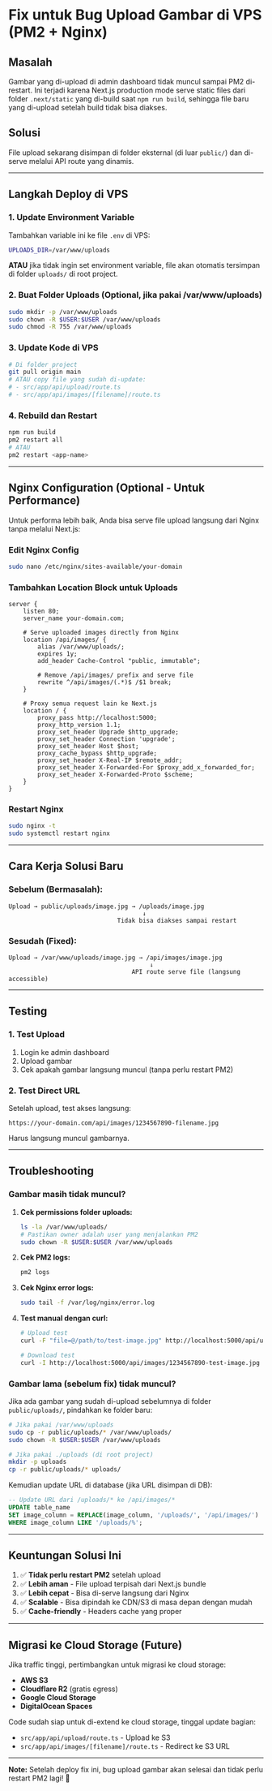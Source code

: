 # Fix untuk Bug Upload Gambar di VPS (PM2 + Nginx)

## Masalah
Gambar yang di-upload di admin dashboard tidak muncul sampai PM2 di-restart. Ini terjadi karena Next.js production mode serve static files dari folder `.next/static` yang di-build saat `npm run build`, sehingga file baru yang di-upload setelah build tidak bisa diakses.

## Solusi
File upload sekarang disimpan di folder eksternal (di luar `public/`) dan di-serve melalui API route yang dinamis.

---

## Langkah Deploy di VPS

### 1. Update Environment Variable
Tambahkan variable ini ke file `.env` di VPS:

```bash
UPLOADS_DIR=/var/www/uploads
```

**ATAU** jika tidak ingin set environment variable, file akan otomatis tersimpan di folder `uploads/` di root project.

### 2. Buat Folder Uploads (Optional, jika pakai /var/www/uploads)
```bash
sudo mkdir -p /var/www/uploads
sudo chown -R $USER:$USER /var/www/uploads
sudo chmod -R 755 /var/www/uploads
```

### 3. Update Kode di VPS
```bash
# Di folder project
git pull origin main
# ATAU copy file yang sudah di-update:
# - src/app/api/upload/route.ts
# - src/app/api/images/[filename]/route.ts
```

### 4. Rebuild dan Restart
```bash
npm run build
pm2 restart all
# ATAU
pm2 restart <app-name>
```

---

## Nginx Configuration (Optional - Untuk Performance)

Untuk performa lebih baik, Anda bisa serve file upload langsung dari Nginx tanpa melalui Next.js:

### Edit Nginx Config
```bash
sudo nano /etc/nginx/sites-available/your-domain
```

### Tambahkan Location Block untuk Uploads
```nginx
server {
    listen 80;
    server_name your-domain.com;

    # Serve uploaded images directly from Nginx
    location /api/images/ {
        alias /var/www/uploads/;
        expires 1y;
        add_header Cache-Control "public, immutable";
        
        # Remove /api/images/ prefix and serve file
        rewrite ^/api/images/(.*)$ /$1 break;
    }

    # Proxy semua request lain ke Next.js
    location / {
        proxy_pass http://localhost:5000;
        proxy_http_version 1.1;
        proxy_set_header Upgrade $http_upgrade;
        proxy_set_header Connection 'upgrade';
        proxy_set_header Host $host;
        proxy_cache_bypass $http_upgrade;
        proxy_set_header X-Real-IP $remote_addr;
        proxy_set_header X-Forwarded-For $proxy_add_x_forwarded_for;
        proxy_set_header X-Forwarded-Proto $scheme;
    }
}
```

### Restart Nginx
```bash
sudo nginx -t
sudo systemctl restart nginx
```

---

## Cara Kerja Solusi Baru

### Sebelum (Bermasalah):
```
Upload → public/uploads/image.jpg → /uploads/image.jpg
                                     ↓
                              Tidak bisa diakses sampai restart
```

### Sesudah (Fixed):
```
Upload → /var/www/uploads/image.jpg → /api/images/image.jpg
                                       ↓
                                  API route serve file (langsung accessible)
```

---

## Testing

### 1. Test Upload
1. Login ke admin dashboard
2. Upload gambar
3. Cek apakah gambar langsung muncul (tanpa perlu restart PM2)

### 2. Test Direct URL
Setelah upload, test akses langsung:
```
https://your-domain.com/api/images/1234567890-filename.jpg
```

Harus langsung muncul gambarnya.

---

## Troubleshooting

### Gambar masih tidak muncul?

1. **Cek permissions folder uploads:**
   ```bash
   ls -la /var/www/uploads/
   # Pastikan owner adalah user yang menjalankan PM2
   sudo chown -R $USER:$USER /var/www/uploads
   ```

2. **Cek PM2 logs:**
   ```bash
   pm2 logs
   ```

3. **Cek Nginx error logs:**
   ```bash
   sudo tail -f /var/log/nginx/error.log
   ```

4. **Test manual dengan curl:**
   ```bash
   # Upload test
   curl -F "file=@/path/to/test-image.jpg" http://localhost:5000/api/upload
   
   # Download test
   curl -I http://localhost:5000/api/images/1234567890-test-image.jpg
   ```

### Gambar lama (sebelum fix) tidak muncul?

Jika ada gambar yang sudah di-upload sebelumnya di folder `public/uploads/`, pindahkan ke folder baru:

```bash
# Jika pakai /var/www/uploads
sudo cp -r public/uploads/* /var/www/uploads/
sudo chown -R $USER:$USER /var/www/uploads

# Jika pakai ./uploads (di root project)
mkdir -p uploads
cp -r public/uploads/* uploads/
```

Kemudian update URL di database (jika URL disimpan di DB):
```sql
-- Update URL dari /uploads/* ke /api/images/*
UPDATE table_name 
SET image_column = REPLACE(image_column, '/uploads/', '/api/images/')
WHERE image_column LIKE '/uploads/%';
```

---

## Keuntungan Solusi Ini

1. ✅ **Tidak perlu restart PM2** setelah upload
2. ✅ **Lebih aman** - File upload terpisah dari Next.js bundle
3. ✅ **Lebih cepat** - Bisa di-serve langsung dari Nginx
4. ✅ **Scalable** - Bisa dipindah ke CDN/S3 di masa depan dengan mudah
5. ✅ **Cache-friendly** - Headers cache yang proper

---

## Migrasi ke Cloud Storage (Future)

Jika traffic tinggi, pertimbangkan untuk migrasi ke cloud storage:

- **AWS S3**
- **Cloudflare R2** (gratis egress)
- **Google Cloud Storage**
- **DigitalOcean Spaces**

Code sudah siap untuk di-extend ke cloud storage, tinggal update bagian:
- `src/app/api/upload/route.ts` - Upload ke S3
- `src/app/api/images/[filename]/route.ts` - Redirect ke S3 URL

---

**Note:** Setelah deploy fix ini, bug upload gambar akan selesai dan tidak perlu restart PM2 lagi! 🚀
